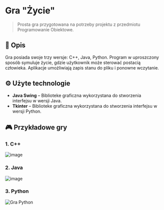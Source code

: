 # Gra "Życie"

> Prosta gra przygotowana na potrzeby projektu z przedmiotu Programowanie Obiektowe.

## 📜 Opis

Gra posiada swoje trzy wersje: C++, Java, Python. Program w uproszczony sposób symuluje życie, gdzie użytkownik może sterować postacią człowieka. Aplikacje umożliwiają zapis stanu do pliku i ponowne wczytanie.

## ⚙️ Użyte technologie

- **Java Swing** – Biblioteke graficzna wykorzystana do stworzenia interfejsu w wersji Java.
- **Tkinter** – Biblioteke graficzna wykorzystana do stworzenia interfejsu w wersji Python.

## 🎮 Przykładowe gry
### 1. C++
![image](https://github.com/user-attachments/assets/9e979d47-10c9-4939-be9f-2d7b7b999910)

### 2. Java
![image](https://github.com/user-attachments/assets/82b7e522-53bd-4722-b5bd-f425eaa866c4)

### 3. Python
![Gra Python](https://github.com/user-attachments/assets/ef971b2d-cc0a-4ecf-b605-906f70caf3e6)
